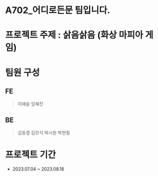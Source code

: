 # A702_어디로든문 팀입니다.

# 프로젝트 주제 : 삵음삵음 (화상 마피아 게임)

# 팀원 구성
## FE
> 이예슬
> 임혜진
## BE
> 김동겸
> 김민식
> 박시원
> 박현철

# 프로젝트 기간
- 2023.07.04 ~ 2023.08.18 